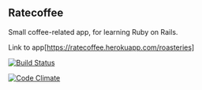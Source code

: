 ## Ratecoffee

Small coffee-related app,
for learning Ruby on Rails.

Link to app[https://ratecoffee.herokuapp.com/roasteries]

[![Build Status](https://travis-ci.org/tuutuu/ratecoffee.png)](https://travis-ci.org/tuutuu/ratecoffee)

[![Code Climate](https://codeclimate.com/github/tuutuu/ratecoffee.png)](https://codeclimate.com/github/tuutuu/ratecoffee)
